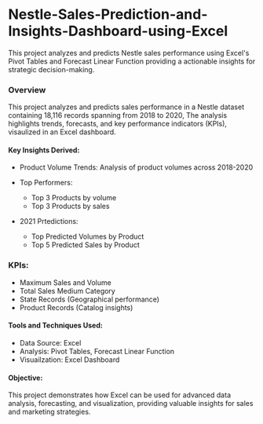 # Nestle-Sales-Prediction-and-Insights-Dashboard-using-Excel
This project analyzes and predicts Nestle sales performance using Excel's Pivot Tables and Forecast Linear Function providing a actionable insights for strategic decision-making.

### Overview
This project analyzes and predicts sales performance in a Nestle dataset containing 18,116 records spanning from 2018 to 2020, The analysis highlights trends, forecasts, and key performance indicators (KPIs), visaulized in an Excel dashboard.

#### Key Insights Derived:
* Product Volume Trends: Analysis of product volumes across 2018-2020
  
* Top Performers:
  * Top 3 Products by volume
  * Top 3 Products by sales
* 2021 Prtedictions:
  * Top Predicted Volumes by Product
  * Top 5 Predicted Sales by Product

### KPIs:
* Maximum Sales and Volume
* Total Sales Medium Category
* State Records (Geographical performance)
* Product Records (Catalog insights)

#### Tools and Techniques Used:
* Data Source: Excel
* Analysis: Pivot Tables, Forecast Linear Function
* Visuailzation: Excel Dashboard

#### Objective:
This project demonstrates how Excel can be used for advanced data analysis, forecasting, and visualization, providing valuable insights for sales and marketing strategies.
  
